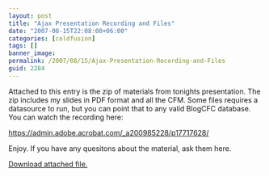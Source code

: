 ```yaml
---
layout: post
title: "Ajax Presentation Recording and Files"
date: "2007-08-15T22:08:00+06:00"
categories: [coldfusion]
tags: []
banner_image: 
permalink: /2007/08/15/Ajax-Presentation-Recording-and-Files
guid: 2284
---
```


Attached to this entry is the zip of materials from tonights presentation. The zip includes my slides in PDF format and all the CFM. Some files requires a datasource to run, but you can point that to any valid BlogCFC database. You can watch the recording here:

<a href="https://admin.adobe.acrobat.com/_a200985228/p17717628/">https://admin.adobe.acrobat.com/_a200985228/p17717628/</a>

Enjoy. If you have any quesitons about the material, ask them here.<p><a href='enclosures/D{% raw %}%3A%{% endraw %}5Chosts{% raw %}%5Cwww%{% endraw %}2Ecoldfusionjedi{% raw %}%2Ecom%{% endraw %}5Cenclosures{% raw %}%2Fajaxpreso%{% endraw %}2Ezip'>Download attached file.</a></p>